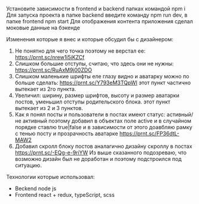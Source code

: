 Установите зависимости в frontend и backend папках командой npm i
Для запуска проекта в папке backend введите команду npm run dev, в папке frontend npm start
Для отображения контента приложения сделал моковые данные на бэкенде

Изменения которые я внес и которые обсудил бы с дизайнером:
1. Не понятно для чего точка поэтому не верстал ее: https://prnt.sc/nrew1i5iKZCf
2. Слишком большие отступы, считаю, что здесь они не нужны: https://prnt.sc/RuAxM9j00ZDO
3. Слишком маленькие шрифты еле глазу видно и аватарку можно по больше сделать: https://prnt.sc/Y793eM3TQpWI
  этот пункт частично вытекает из 2го пункта.
4. Увеличил: ширину, размер шрифтов, высоту и размер аватарки постов, уменьшил отступы родительского блока.
  этот пункт вытекает из 2 и 3 пунктов.
5. Как я понял посты и пользователи в постах имеют статус: астивный/не активный поэтому добавил в объектах поле active
и в случайном порядке ставлю true|false и в зависимости от этого доавбляю рамку с тенью посту и прозрачность аватарке https://prnt.sc/FP36dtL-MAW2
6. Добавил скролл блоку постов аналагично дизайну скроллу в постах https://prnt.sc/-EQg-e-9riYW
Из выше сказанного подозреваю, что возможно дизайн был не доработан и поэтому подстроился под ситуацию.

Технологии которые использовал:
- Beckend node js
- Frontend react + redux, typeScript, scss
